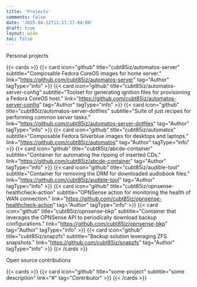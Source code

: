 ```yaml
---
title: 'Projects'
comments: false
date: '2025-04-12T11:11:37-04:00'
draft: true
layout: wide
toc: false
---
```


<p class="hx:mb-12 hx:text-center hx:text-lg hx:text-gray-500 hx:dark:text-gray-400">
Personal projects
</p>

{{< cards >}}
  {{< card icon="github" title="cubt85iz/automatos-server" subtitle="Composable Fedora CoreOS images for home server." link="https://github.com/cubt85iz/automatos-server" tag="Author" tagType="info" >}}
  {{< card icon="github" title="cubt85iz/automatos-server-config" subtitle="Toolset for generating ignition files for provisioning a Fedora CoreOS host." link="https://github.com/cubt85iz/automatos-server-config" tag="Author" tagType="info" >}}
  {{< card icon="github" title="cubt85iz/automatos-server-dotfiles" subtitle="Suite of just recipes for performing common server tasks." link="https://github.com/cubt85iz/automatos-server-dotfiles" tag="Author" tagType="info" >}}
  {{< card icon="github" title="cubt85iz/automatos" subtitle="Composable Fedora Silverblue images for desktops and laptops." link="https://github.com/cubt85iz/automatos" tag="Author" tagType="info" >}}
  {{< card icon="github" title="cubt85iz/abcde-container" subtitle="Container for automating the ripping of inserted CDs." link="https://github.com/cubt85iz/abcde-container" tag="Author" tagType="info" >}}
  {{< card icon="github" title="cubt85iz/audible-tool" subtitle="Container for removing the DRM for downloaded audiobook files." link="https://github.com/cubt85iz/audible-tool" tag="Author" tagType="info" >}}
  {{< card icon="github" title="cubt85iz/opnsense-healthcheck-action" subtitle="OPNSense action for monitoring the health of WAN connection." link="https://github.com/cubt85iz/opnsense-healthcheck-action" tag="Author" tagType="info" >}}
  {{< card icon="github" title="cubt85iz/opnsense-bkp" subtitle="Container that leverages the OPNSense API to periodically download backup configurations." link="https://github.com/cubt85iz/opnsense-bkp" tag="Author" tagType="info" >}}
  {{< card icon="github" title="cubt85iz/snapzfs" subtitle="Backup solution leveraging ZFS snapshots." link="https://github.com/cubt85iz/snapzfs" tag="Author" tagType="info" >}}
{{< /cards >}}

<p class="hx:mb-12 hx:text-center hx:text-lg hx:text-gray-500 hx:dark:text-gray-400">
Open source contributions
</p>

{{< cards >}}
  {{< card icon="github" title="some-project" subtitle="some description" link="#" tag="Contributor" >}}
{{< /cards >}}
